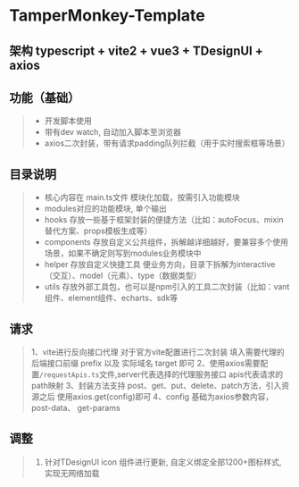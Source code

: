 # TamperMonkey-Template

## 架构 typescript + vite2 + vue3 + TDesignUI +  axios

## 功能（基础）
> - 开发脚本使用
> - 带有dev watch, 自动加入脚本至浏览器
> - axios二次封装，带有请求padding队列拦截（用于实时搜索框等场景）


## 目录说明

> - 核心内容在 main.ts文件 模块化加载，按需引入功能模块
> - modules对应的功能模块, 单个输出
> - hooks 存放一些基于框架封装的便捷方法（比如：autoFocus、mixin替代方案、props模板生成等）
> - components 存放自定义公共组件，拆解越详细越好，要兼容多个使用场景，如果不确定则写到modules业务模块中
> - helper 存放自定义快捷工具 便业务方向，目录下拆解为interactive（交互）、model（元素）、type（数据类型）
> - utils 存放外部工具包，也可以是npm引入的工具二次封装（比如：vant组件、element组件、echarts、sdk等

## 请求
> 1、vite进行反向接口代理 对于官方vite配置进行二次封装 填入需要代理的后端接口前缀 prefix 以及 实际域名 target 即可
> 2、使用axios需要配置```/requestApis.ts```文件,server代表选择的代理服务接口 apis代表请求的path映射
> 3、封装方法支持 post、get、put、delete、patch方法，引入资源之后 使用axios.get(config)即可
> 4、config 基础为axios参数内容，post-data、 get-params





## 调整
> 1. 针对TDesignUI icon 组件进行更新, 自定义绑定全部1200+图标样式, 实现无网络加载


